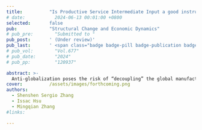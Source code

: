 ```yaml
---
title:          "Is Productive Service Intermediate Input a good instrument for enhancing the Global Value Chain participation?"
# date:           2024-06-13 00:01:00 +0800
selected:       false
pub:            "Structural Change and Economic Dynamics"
# pub_pre:        "Submitted to "
pub_post:       ' (Under review)'
pub_last:       ' <span class="badge badge-pill badge-publication badge-success">1<sup>st</sup> & corr. author</span>'
# pub_vol:        "Vol.677"
# pub_date:       "2024"
# pub_pp:         "120937"

abstract: >-
  Anti-globalization poses the risk of “decoupling” the global manufacturing production system. Improving the status of the Global Value Chain (GVC) within the manufacturing system has become a strategic requirement for many countries.   As a new economic growth point with high potential, the service economy undoubtedly plays an essential role in optimizing and upgrading the GVC.   Therefore, based on the OECD ICIO table, this article empirically investigates the relationship between productive service intermediate inputs and participation in the GVC with its mechanism.    The results show that productive service intermediate inputs can facilitate the upward movement of countries’ GVC participation towards a higher value-added end; such a promotion effect can be achieved through channels of improving servitization of manufacturing, which is related to financial restraints and production and operational efficiency, and, at the same time, manifests less pronounced for the reason of "crowding out" effect of innovation capability.
cover:          /assets/images/forthcoming.png
authors:
  - Shenshen Sergio Zhang
  - Issac Hsu
  - Mingqian Zhang
#links:

---
```


